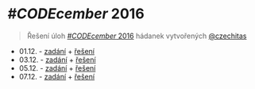 # *#CODEcember* 2016
> Řešení úloh [*#CODEcember* 2016](https://www.facebook.com/events/584080195131169/) hádanek vytvořených [@czechitas](https://github.com/czechitas)

* 01.12. - [zadání](https://www.facebook.com/events/584080195131169/permalink/584437195095469/) + [řešení](./01.js)
* 03.12. - [zadání](https://www.facebook.com/events/584080195131169/permalink/585484461657409/) + [řešení](./02.js)
* 05.12. - [zadání](https://www.facebook.com/events/584080195131169/permalink/586258914913297/) + [řešení](./03.fsx)
* 07.12. - [zadání](https://www.facebook.com/events/584080195131169/permalink/587061668166355/) + [řešení](./04.php)
